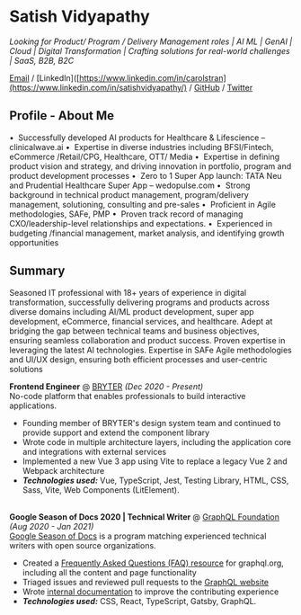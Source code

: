 # Satish Vidyapathy

_Looking for Product/ Program / Delivery Management roles | AI ML | GenAI | Cloud | Digital Transformation | Crafting solutions for real-world challenges | SaaS, B2B, B2C_ <br>

[Email](mailto:satish.vidyapathy@gmail.com) / [LinkedIn]([https://www.linkedin.com/in/carolstran](https://www.linkedin.com/in/satishvidyapathy/) / [GitHub](https://github.com/satv99/) / [Twitter](https://x.com/v_satish/) 

##  Profile - About Me
•  Successfully developed AI products for Healthcare & Lifescience – clinicalwave.ai
•  Expertise in diverse industries including BFSI/Fintech, eCommerce /Retail/CPG, Healthcare, OTT/ Media
•  Expertise in defining product vision and strategy, and driving innovation in portfolio, program and product development processes
•  Zero to 1 Super App launch: TATA Neu and Prudential Healthcare Super App – wedopulse.com
•  Strong background in technical product management, program/delivery management, solutioning, consulting and pre-sales
•  Proficient in Agile methodologies, SAFe, PMP
•  Proven track record of managing CXO/leadership-level relationships and expectations.
•  Experienced in budgeting /financial management, market analysis, and identifying growth opportunities


##  Summary
Seasoned IT professional with 18+ years of experience in digital transformation, successfully delivering programs and products across diverse domains including AI/ML product development, super app development, eCommerce, financial services, and healthcare. Adept at bridging the gap between technical teams and business objectives, ensuring seamless collaboration and product success. Proven expertise in leveraging the latest AI technologies. Expertise in SAFe Agile methodologies and UI/UX design, ensuring both efficient processes and user-centric solutions


**Frontend Engineer** @ [BRYTER](https://bryter.com/) _(Dec 2020 - Present)_ <br>
No-code platform that enables professionals to build interactive applications.
  - Founding member of BRYTER's design system team and continued to provide support and extend the component library
  - Wrote code in multiple architecture layers, including the application core and integrations with external services
  - Implemented a new Vue 3 app using Vite to replace a legacy Vue 2 and Webpack architecture
  - **_Technologies used:_** Vue, TypeScript, Jest, Testing Library, HTML, CSS, Sass, Vite, Web Components (LitElement).
<br><br>

**Google Season of Docs 2020 | Technical Writer** @ [GraphQL Foundation](https://foundation.graphql.org/) _(Aug 2020 - Jan 2021)_ <br>
[Google Season of Docs](https://developers.google.com/season-of-docs/docs/participants) is a program matching experienced technical writers with open source organizations.
  - Created a [Frequently Asked Questions (FAQ) resource](https://graphql.org/faq/) for graphql.org, including all the content and page functionality
  - Triaged issues and reviewed pull requests to the [GraphQL website](https://github.com/graphql/graphql.github.io/)
  - Wrote [internal documentation](https://github.com/graphql/graphql.github.io/blob/source/CONTRIBUTING.md) to improve the contributing experience
  - **_Technologies used:_** CSS, React, TypeScript, Gatsby, GraphQL.
<br><br>

